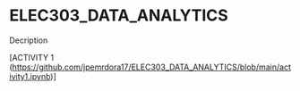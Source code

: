 # ELEC303_DATA_ANALYTICS

Decription

[ACTIVITY 1 (https://github.com/jpemrdora17/ELEC303_DATA_ANALYTICS/blob/main/activity1.ipynb)]
